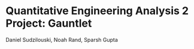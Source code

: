 # Quantitative Engineering Analysis 2 Project: Gauntlet

Daniel Sudzilouski, Noah Rand, Sparsh Gupta
